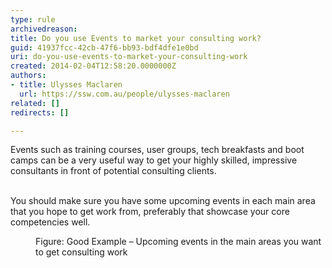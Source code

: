 ```yaml
---
type: rule
archivedreason: 
title: Do you use Events to market your consulting work?
guid: 41937fcc-42cb-47f6-bb93-bdf4dfe1e0bd
uri: do-you-use-events-to-market-your-consulting-work
created: 2014-02-04T12:58:20.0000000Z
authors:
- title: Ulysses Maclaren
  url: https://ssw.com.au/people/ulysses-maclaren
related: []
redirects: []

---
```



Events such as training courses, user groups, tech breakfasts and boot camps can be a very useful way to get your highly skilled, impressive consultants in front of potential consulting clients.
<br><excerpt class='endintro'></excerpt><br>
<p>​You should make sure you have some upcoming events in each main area that you hope to get work from, preferably that showcase your core competencies well.</p><dl class="goodImage"><dt><img src="/PublishingImages/upcoming-events.png" alt="" /></dt><dd>Figure&#58; Good Example – Upcoming events in the main areas you want to get consulting work</dd></dl>


